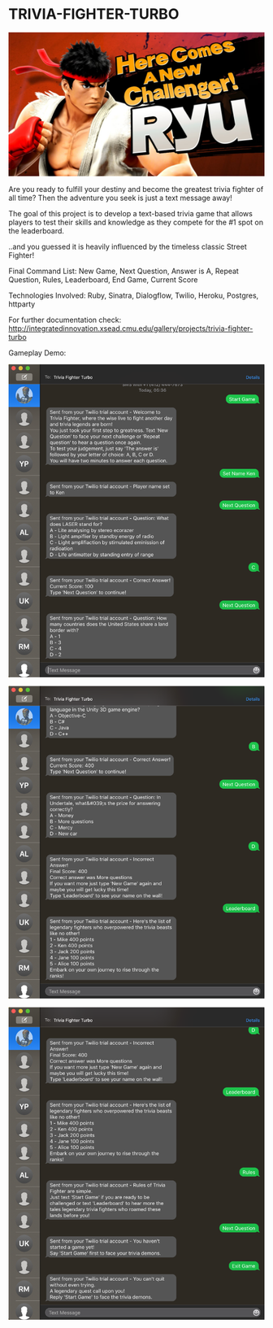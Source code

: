# TRIVIA-FIGHTER-TURBO

![picture](https://github.com/cemergin/TRIVIA-FIGHTER-TURBO/blob/master/images/Super-Smash-Bros-1.jpg)

Are you ready to fulfill your destiny and become the greatest trivia fighter of all time? Then the adventure you seek is just a text message away!

The goal of this project is to develop a text-based trivia game that allows players to test their skills and knowledge as they compete for the #1 spot on the leaderboard. 

..and you guessed it is heavily influenced by the timeless classic Street Fighter!

Final Command List: New Game, Next Question, Answer is A, Repeat Question, Rules, Leaderboard, End Game, Current Score

Technologies Involved: Ruby, Sinatra, Dialogflow, Twilio, Heroku, Postgres, httparty

For further documentation check: http://integratedinnovation.xsead.cmu.edu/gallery/projects/trivia-fighter-turbo

Gameplay Demo:

![Screenshot](https://github.com/cemergin/TRIVIA-FIGHTER-TURBO/blob/master/images/1.png)

![Screenshot](https://github.com/cemergin/TRIVIA-FIGHTER-TURBO/blob/master/images/2.png)

![Screenshot](https://github.com/cemergin/TRIVIA-FIGHTER-TURBO/blob/master/images/3.png)
